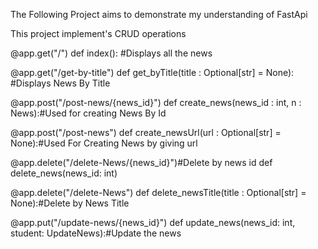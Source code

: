 The Following Project aims to demonstrate my understanding of FastApi

This project implement's CRUD  operations

@app.get("/")
def index(): #Displays all the news

@app.get("/get-by-title")
def get_byTitle(title : Optional[str] = None): #Displays News By Title

@app.post("/post-news/{news_id}")
def create_news(news_id : int, n : News):#Used for creating News By Id

@app.post("/post-news")
def create_newsUrl(url : Optional[str] = None):#Used For Creating News by giving url

@app.delete("/delete-News/{news_id}")#Delete by news id
def delete_news(news_id: int)

@app.delete("/delete-News")
def delete_newsTitle(title : Optional[str] = None):#Delete by News Title

@app.put("/update-news/{news_id}")
def update_news(news_id: int, student: UpdateNews):#Update the news